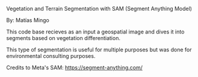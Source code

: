 Vegetation and Terrain Segmentation with SAM (Segment Anything Model)

By: Matías Mingo

This code base recieves as an input a geospatial image and dives it into segments based on 
vegetation differentiation.

This type of segmentation is useful for multiple purposes but was done for environmental consulting purposes.


Credits to Meta's SAM: https://segment-anything.com/ 